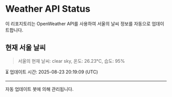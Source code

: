
# Weather API Status

이 리포지토리는 OpenWeather API를 사용하여 서울의 날씨 정보를 자동으로 업데이트합니다.

## 현재 서울 날씨
> 서울의 현재 날씨: clear sky, 온도: 26.23°C, 습도: 95%

⏳ 업데이트 시간: 2025-08-23 20:19:09 (UTC)

---
자동 업데이트 봇에 의해 관리됩니다.
